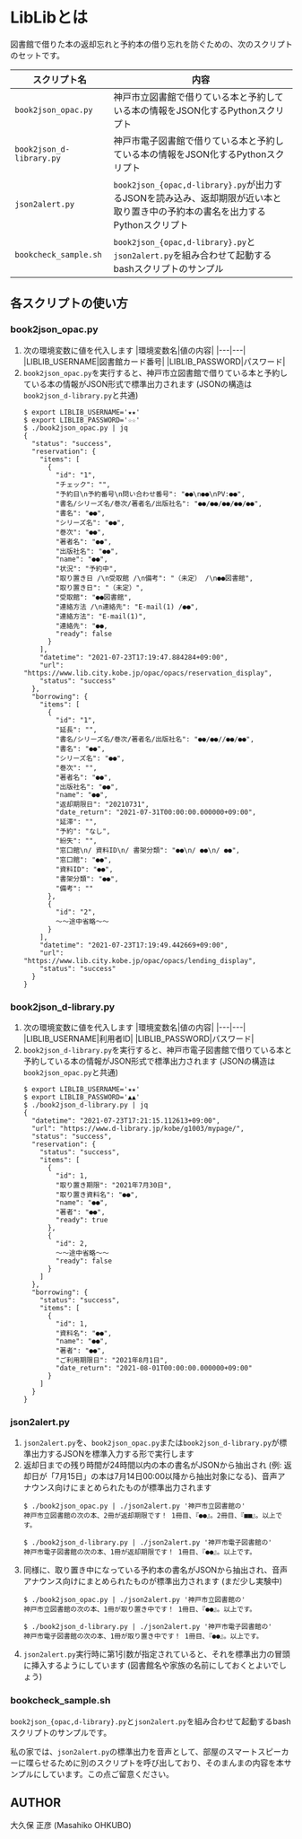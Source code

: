 # LibLibとは

図書館で借りた本の返却忘れと予約本の借り忘れを防ぐための、次のスクリプトのセットです。

|スクリプト名|内容|
|---|---|
|`book2json_opac.py`|神戸市立図書館で借りている本と予約している本の情報をJSON化するPythonスクリプト|
|`book2json_d-library.py`|神戸市電子図書館で借りている本と予約している本の情報をJSON化するPythonスクリプト|
|`json2alert.py`|`book2json_{opac,d-library}.py`が出力するJSONを読み込み、返却期限が近い本と取り置き中の予約本の書名を出力するPythonスクリプト|
|`bookcheck_sample.sh`|`book2json_{opac,d-library}.py`と`json2alert.py`を組み合わせて起動するbashスクリプトのサンプル|

## 各スクリプトの使い方

### book2json_opac.py

1. 次の環境変数に値を代入します
	|環境変数名|値の内容|
	|---|---|
	|LIBLIB_USERNAME|図書館カード番号|
	|LIBLIB_PASSWORD|パスワード|
2. `book2json_opac.py`を実行すると、神戸市立図書館で借りている本と予約している本の情報がJSON形式で標準出力されます (JSONの構造は`book2json_d-library.py`と共通)
	```
	$ export LIBLIB_USERNAME='★★'
	$ export LIBLIB_PASSWORD='☆☆'
	$ ./book2json_opac.py | jq
	{
	  "status": "success",
	  "reservation": {
	    "items": [
	      {
	        "id": "1",
	        "チェック": "",
	        "予約日\n予約番号\n問い合わせ番号": "●●\n●●\nPV:●●",
	        "書名/シリーズ名/巻次/著者名/出版社名": "●●/●●/●●/●●/●●",
	        "書名": "●●",
	        "シリーズ名": "●●",
	        "巻次": "●●",
	        "著者名": "●●",
	        "出版社名": "●●",
	        "name": "●●",
	        "状況": "予約中",
	        "取り置き日 /\n受取館 /\n備考": "（未定） /\n●●図書館",
	        "取り置き日": "（未定）",
	        "受取館": "●●図書館",
	        "連絡方法 /\n連絡先": "E-mail(1) /●●",
	        "連絡方法": "E-mail(1)",
	        "連絡先": "●●,
	        "ready": false
	      }
	    ],
	    "datetime": "2021-07-23T17:19:47.884284+09:00",
	    "url": "https://www.lib.city.kobe.jp/opac/opacs/reservation_display",
	    "status": "success"
	  },
	  "borrowing": {
	    "items": [
	      {
	        "id": "1",
	        "延長": "",
	        "書名/シリーズ名/巻次/著者名/出版社名": "●●/●●//●●/●●",
	        "書名": "●●",
	        "シリーズ名": "●●",
	        "巻次": "",
	        "著者名": "●●",
	        "出版社名": "●●",
	        "name": "●●",
	        "返却期限日": "20210731",
	        "date_return": "2021-07-31T00:00:00.000000+09:00",
	        "延滞": "",
	        "予約": "なし",
	        "紛失": "",
	        "窓口館\n/ 資料ID\n/ 書架分類": "●●\n/ ●●\n/ ●●",
	        "窓口館": "●●",
	        "資料ID": "●●",
	        "書架分類": "●●",
	        "備考": ""
	      },
	      {
	        "id": "2",
			〜〜途中省略〜〜
	      }
	    ],
	    "datetime": "2021-07-23T17:19:49.442669+09:00",
	    "url": "https://www.lib.city.kobe.jp/opac/opacs/lending_display",
	    "status": "success"
	  }
	}
	```

### book2json_d-library.py

1. 次の環境変数に値を代入します
	|環境変数名|値の内容|
	|---|---|
	|LIBLIB_USERNAME|利用者ID|
	|LIBLIB_PASSWORD|パスワード|
2. `book2json_d-library.py`を実行すると、神戸市電子図書館で借りている本と予約している本の情報がJSON形式で標準出力されます (JSONの構造は`book2json_opac.py`と共通)
	```
	$ export LIBLIB_USERNAME='★★'
	$ export LIBLIB_PASSWORD='▲▲'
	$ ./book2json_d-library.py | jq
	{
	  "datetime": "2021-07-23T17:21:15.112613+09:00",
	  "url": "https://www.d-library.jp/kobe/g1003/mypage/",
	  "status": "success",
	  "reservation": {
	    "status": "success",
	    "items": [
	      {
	        "id": 1,
	        "取り置き期限": "2021年7月30日",
	        "取り置き資料名": "●●",
	        "name": "●●",
	        "著者": "●●",
	        "ready": true
	      },
	      {
	        "id": 2,
			〜〜途中省略〜〜
	        "ready": false
	      }
	    ]
	  },
	  "borrowing": {
	    "status": "success",
	    "items": [
	      {
	        "id": 1,
	        "資料名": "●●",
	        "name": "●●",
	        "著者": "●●",
	        "ご利用期限日": "2021年8月1日",
	        "date_return": "2021-08-01T00:00:00.000000+09:00"
	      }
	    ]
	  }
	}
	```

### json2alert.py

1. `json2alert.py`を、`book2json_opac.py`または`book2json_d-library.py`が標準出力するJSONを標準入力する形で実行します
2. 返却日までの残り時間が24時間以内の本の書名がJSONから抽出され (例: 返却日が「7月15日」の本は7月14日00:00以降から抽出対象になる)、音声アナウンス向けにまとめられたものが標準出力されます
	```
	$ ./book2json_opac.py | ./json2alert.py '神戸市立図書館の'
	神戸市立図書館の次の本、2冊が返却期限です！ 1冊目、『●●』。2冊目、『■■』。以上です。

	$ ./book2json_d-library.py | ./json2alert.py '神戸市電子図書館の'
	神戸市電子図書館の次の本、1冊が返却期限です！ 1冊目、『●●』。以上です。
	```
3. 同様に、取り置き中になっている予約本の書名がJSONから抽出され、音声アナウンス向けにまとめられたものが標準出力されます (まだ少し実験中)
	```
	$ ./book2json_opac.py | ./json2alert.py '神戸市立図書館の'
	神戸市立図書館の次の本、1冊が取り置き中です！ 1冊目、『●●』。以上です。

	$ ./book2json_d-library.py | ./json2alert.py '神戸市電子図書館の'
	神戸市電子図書館の次の本、1冊が取り置き中です！ 1冊目、『●●』。以上です。
	```
4. `json2alert.py`実行時に第1引数が指定されていると、それを標準出力の冒頭に挿入するようにしています (図書館名や家族の名前にしておくとよいでしょう)

### bookcheck_sample.sh

`book2json_{opac,d-library}.py`と`json2alert.py`を組み合わせて起動するbashスクリプトのサンプルです。

私の家では、`json2alert.py`の標準出力を音声として、部屋のスマートスピーカーに喋らせるために別のスクリプトを呼び出しており、そのまんまの内容を本サンプルにしています。この点ご留意ください。

## AUTHOR

大久保 正彦 (Masahiko OHKUBO)
